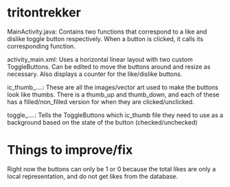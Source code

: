 # tritontrekker

MainActivity.java: Contains two functions that correspond to a like and dislike toggle button respectively.
When a button is clicked, it calls its corresponding function.

activity_main.xml: Uses a horizontal linear layout with two custom ToggleButtons. Can be edited to move
the buttons around and resize as necessary. Also displays a counter for the like/dislike buttons.

ic_thumb_....: These are all the images/vector art used to make the buttons look like thumbs.
There is a thumb_up and thumb_down, and each of these has a filled/non_filled version for when
they are clicked/unclicked.

toggle_....: Tells the ToggleButtons which ic_thumb file they need to use as a background based on the 
state of the button (checked/unchecked)

# Things to improve/fix

Right now the buttons can only be 1 or 0 because the total likes are only a local representation, and do not get likes from the database.
